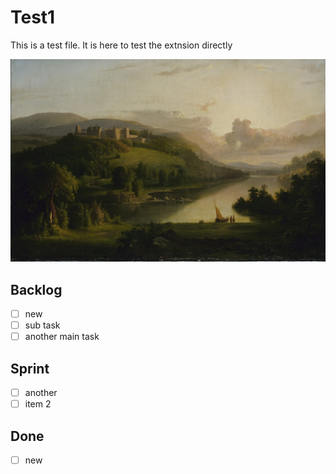 # Test1

This is a test file. It is here to test the extnsion directly

![](./test-image.jpg)

## Backlog

- [ ] new
- [ ] sub task <br />
- [ ] another main task

## Sprint

- [ ] another
- [ ] item 2

## Done

- [ ] new

